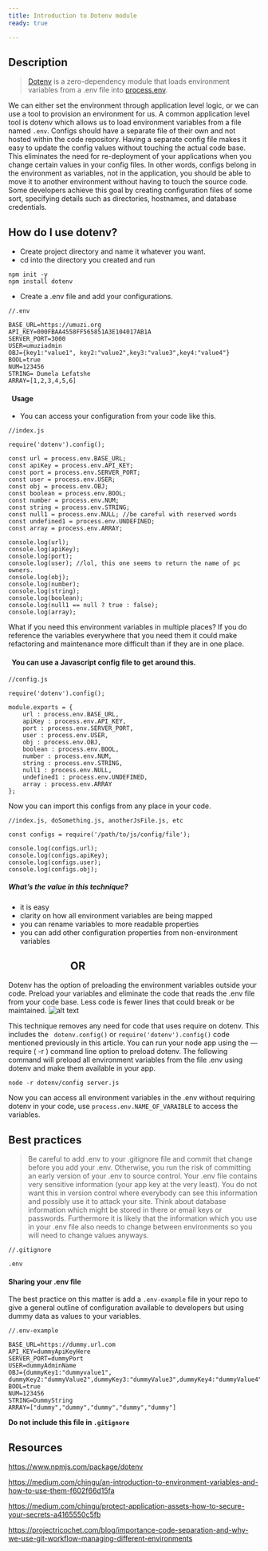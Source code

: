 ```yaml
---
title: Introduction to Dotenv module
ready: true

---
```


## Description

> [Dotenv](https://www.npmjs.com/package/dotenv) is a zero-dependency module that loads environment variables from a .env file into [process.env](https://codeburst.io/process-env-what-it-is-and-why-when-how-to-use-it-effectively-505d0b2831e7).

We can either set the environment through application level logic, or we can use a tool to provision an environment for us. A common application level tool is dotenv which allows us to load environment variables from a file named ```.env```. Configs should have a separate file of their own and not hosted within the code repository. Having a separate config file makes it easy to update the config values without touching the actual code base. This eliminates the need for re-deployment of your applications when you change certain values in your config files. In other words, configs belong in the environment as variables, not in the application, you should be able to move it to another environment without having to touch the source code. Some developers achieve this goal by creating configuration files of some sort, specifying details such as directories, hostnames, and database credentials.


## How do I use dotenv?

- Create project directory and name it whatever you want.
- cd into the directory you created and run
```
npm init -y
npm install dotenv

``` 
- Create a .env file and add your configurations.

```
//.env

BASE_URL=https://umuzi.org
API_KEY=000FBAA4558FF565851A3E104017AB1A
SERVER_PORT=3000
USER=umuziadmin
OBJ={key1:"value1", key2:"value2",key3:"value3",key4:"value4"}
BOOL=true
NUM=123456
STRING= Dumela Lefatshe
ARRAY=[1,2,3,4,5,6]

```

#### &nbsp; Usage

- You can access your configuration from your code like this.
```
//index.js

require('dotenv').config();

const url = process.env.BASE_URL;
const apiKey = process.env.API_KEY;
const port = process.env.SERVER_PORT;
const user = process.env.USER;
const obj = process.env.OBJ;
const boolean = process.env.BOOL;
const number = process.env.NUM;
const string = process.env.STRING;
const null1 = process.env.NULL; //be careful with reserved words
const undefined1 = process.env.UNDEFINED;
const array = process.env.ARRAY;

console.log(url);
console.log(apiKey);
console.log(port);
console.log(user); //lol, this one seems to return the name of pc owners.
console.log(obj);
console.log(number);
console.log(string);
console.log(boolean);
console.log(null1 == null ? true : false);
console.log(array);

```

What if you need this environment variables in multiple places? If you do reference the variables everywhere that you need them it could make refactoring and maintenance more difficult than if they are in one place. 

#### &nbsp; You can use a Javascript config file to get around this.

```
//config.js

require('dotenv').config();

module.exports = {
    url : process.env.BASE_URL,
    apiKey : process.env.API_KEY,
    port : process.env.SERVER_PORT,
    user : process.env.USER,
    obj : process.env.OBJ,
    boolean : process.env.BOOL,
    number : process.env.NUM,
    string : process.env.STRING,
    null1 : process.env.NULL,
    undefined1 : process.env.UNDEFINED,
    array : process.env.ARRAY
};

```

Now you can import this configs from any place in your code.

```
//index.js, doSomething.js, anotherJsFile.js, etc

const configs = require('/path/to/js/config/file');

console.log(configs.url);
console.log(configs.apiKey);
console.log(configs.user);
console.log(configs.obj);

```
##### What’s the value in this technique?

- it is easy
- clarity on how all environment variables are being mapped
- you can rename variables to more readable properties
- you can add other configuration properties from non-environment variables


## &nbsp;&nbsp;&nbsp;&nbsp;&nbsp;&nbsp;&nbsp;&nbsp;&nbsp;&nbsp;&nbsp;&nbsp;&nbsp;&nbsp;&nbsp;&nbsp;&nbsp;&nbsp;&nbsp;&nbsp;&nbsp;&nbsp;&nbsp;&nbsp; OR

Dotenv has the option of preloading the environment variables outside your code. Preload your variables and eliminate the code that reads the .env file from your code  base. Less code is fewer lines that could break or be maintained.
![alt text](https://imgflip.com/s/meme/Roll-Safe-Think-About-It.jpg)

This technique removes any need for code that uses require on dotenv. This includes the ``` dotenv.config()``` or  ``` require('dotenv').config() ``` code mentioned previously in this article. You can run your node app using the — require ( -r ) command line option to preload dotenv. The following command will preload all environment variables from the file .env using dotenv and make them available in your app.


```
node -r dotenv/config server.js

```
Now you can access all environment variables in the .env without requiring dotenv in your code, use  ```process.env.NAME_OF_VARAIBLE``` to access the variables.

## Best practices

> Be careful to add .env to your .gitignore file and commit that change before you add your .env. Otherwise, you run the risk of committing an early version of your .env to source control. Your .env file contains very sensitive information (your app key at the very least). You do not want this in version control where everybody can see this information and possibly use it to attack your site.
Think about database information which might be stored in there or email keys or passwords. Furthermore it is likely that the information which you use in your .env file also needs to change between environments so you will need to change values anyways. 

```
//.gitignore

.env

```

#### Sharing your .env file

The best practice on this matter is add a ```.env-example``` file in your repo to give a general outline of configuration available to developers but using dummy data as values to your variables.


```
//.env-example

BASE_URL=https://dummy.url.com
API_KEY=dummyApiKeyHere
SERVER_PORT=dummyPort
USER=dummyAdminName
OBJ={dummyKey1:"dummyvalue1", dummyKey2:"dummyValue2",dummyKey3:"dummyValue3",dummyKey4:"dummyValue4"}
BOOL=true
NUM=123456
STRING=DummyString
ARRAY=["dummy","dummy","dummy","dummy","dummy"]

```
**Do not include this file in ```.gitignore```**

## Resources 

https://www.npmjs.com/package/dotenv

https://medium.com/chingu/an-introduction-to-environment-variables-and-how-to-use-them-f602f66d15fa

https://medium.com/chingu/protect-application-assets-how-to-secure-your-secrets-a4165550c5fb

https://projectricochet.com/blog/importance-code-separation-and-why-we-use-git-workflow-managing-different-environments